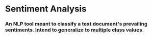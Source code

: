 # Sentiment Analysis
### An NLP tool meant to classify a text document's prevailing sentiments. Intend to generalize to multiple class values.
